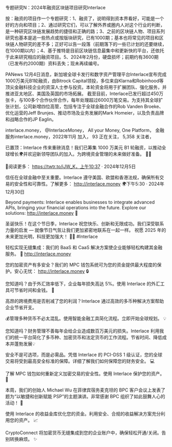 专题研究N：2024年融资区块链项目研究Interlace

按：融资的项目作一个专题研究：1、融资了，说明得到资本界看好，可能是一个好的方向和项目；2、通过研究它们，可以了解外界或圈内人对这个行业的判断，是一种研究区块链发展趋势的捷径和正确的路；3、之前的区块链人物、项目系列研究也基本是追一些热点或按版块研究，已有1000期；基本也将常见的项目和区块链人物研究的差不多；正好可以告一段落（前期落下的一些已计划的还要继续，在1000期以内）；4、基于推特是目前区块链信息最集中和更新快的平台，还依托于此来研究相应的融资项目。5、2024年2月份，硬盘损坏；前期约有3600期（已发布约2000期）资料丢失；现未再续编号。

PANews 12月4日消息，新加坡全球卡发行和数字资产管理平台Interlace宣布完成1000万美元B1轮融资，由Bitrock Capital领投，多位来自Klarna和Robinhood等顶尖金融科技企业的资深人士参与投资。本轮资金将用于扩展团队、强化服务，并推进亚太地区、美国及英国的市场拓展。
截至目前，Interlace已发行超过450万张卡，与100多个合作伙伴合作，每年处理超过6000万笔交易。为支持其全球扩张计划，公司新增四位高管，包括专注于全球金融合作的Rob Vanden Broeke、优化运营的Jeff Brunjes、推动市场及业务发展的Mark Homeier，以及负责品牌和战略合作的JP Eaglin。

interlace.money，
@InterlaceMoney，
All your Money, One Platform，
金融服务interlace.money，2022年11月 加入，
93 正在关注，
5,358 关注者，


已置顶：Interlace 传来重磅消息！我们已筹集 1000 万美元 B1 轮融资，以推动全球增长🌍并欢迎新领导团队的加入。为跨境资金管理的未来做好准备。 💼💡

🔗阅读更多： https://twtr.to/iJW_K，上午10:37 · 2024年12月5日

信任在全球金融中至关重要。Interlace 遵守美国、欧盟和香港法规，确保所有交易的安全性和可靠性。了解更多： http://interlace.money 🌍下午5:30 · 2024年12月30日

Beyond payments: Interlace enables businesses to integrate advanced APIs, bringing your financial operations into the future. Explore our solutions: http://interlace.money 🔗

圣诞快乐！在这个节日季，Interlace 祝您快乐、创新和无限成功。我们深受联系力量的启发 — 就像节日气氛让我们更加紧密地联系在一起一样。
祝愿 2025 年的未来更加光明，科技更加强大！ 🎁💡 #Interlace

轻松实现无缝集成：我们的 BaaS 和 CaaS 解决方案使企业能够轻松构建其金融服务。 🔧 http://interlace.money

您的加密资产有多安全？我们的 MPC 钱包系统可为您的资金提供最大程度的保护。安心无忧： http://interlace.money 🔒 

您知道吗？由于外汇效率低下，企业每年损失高达 5%。使用 Interlace 的外汇工具可节省时间和金钱。 💱 

高昂的跨境费用是否削减了您的利润？Interlace 通过高效的多币种解决方案帮助企业节省开支。 

💰管理多种货币不必太混乱。使用智能金融工具简化流程。立即开始全球规划。 💡

您知道吗？财务管理不善每年会给企业造成数百万美元的损失。Interlace 利用我们的统一平台简化了多币种、加密货币和法定货币的工作流程。节省时间、降低成本并蓬勃发展💡

安全不是可选项，而是必需品。凭借 Interlace 的 PCI-DSS 1 级认证，您的全球交易将受到最高安全标准的保障。详细了解我们如何保障您的财务安全。 💻  

了解 MPC 钱包如何重新定义加密交易的安全性。使用 Interlace 保护您的资产。 🔏

本周，我们的创始人 Michael Wu 在菲律宾宿务麦克坦的 BPC 客户会议上发表了题为“以敏捷和创新赋能 PSP”的主题演讲。非常感谢 BPC 组织了如此鼓舞人心的活动！ 🎉

使用 Interlace 的收益金库优化您的资金。利用安全、合规的收益解决方案充分利用您的资产。 📈

CryptoConnect 将加密货币无缝集成到您的企业账户中，确保轻松开通/关闭。告别转换麻烦。 ✨
